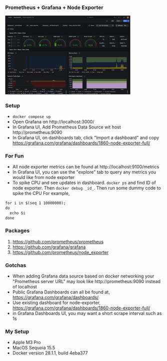 ### Prometheus + Grafana + Node Exporter

<img src="./main.png" width="400">

### Setup
- `docker compose up`
- Open Grafana on http://localhost:3000/
- In Grafana UI, Add Prometheus Data Source wit host http://prometheus:9090
- In Grafana UI, on dashboards tab, click "Import a dashboard" and copy https://grafana.com/grafana/dashboards/1860-node-exporter-full/

### For Fun
- All node exporter metrics can be found at http://localhost:9100/metrics
- In Grafana UI, you can use the "explore" tab to query any metrics you would like from node exporter
- To spike CPU and see updates in dashboard. `docker ps` and find ID of node exporter. Then `docker debug _id_`. Then run some dummy code to spike the CPU
For example,

```
for i in $(seq 1 10000000);
do
  echo $i
done
```

### Packages
1. https://github.com/prometheus/prometheus
2. https://github.com/grafana/grafana
3. https://github.com/prometheus/node_exporter

### Gotchas
- When adding Grafana data source based on docker networking your "Prometheus server URL" may look like http://prometheus:9090 instead of localhost
- Public Grafana Dashboards can all be found at, https://grafana.com/grafana/dashboards/
- Use existing dashboard for node-exporter, https://grafana.com/grafana/dashboards/1860-node-exporter-full/
- in Grafana Dashboards UI, you may want a short scrape interval such as 1s

### My Setup
- Apple M3 Pro
- MacOS Sequoia 15.5
- Docker version 28.1.1, build 4eba377
